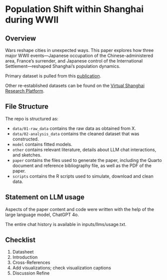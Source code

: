 # Population Shift within Shanghai during WWII

## Overview

Wars reshape cities in unexpected ways. This paper explores how three major WWII events—Japanese occupation of the Chinese-administered area, France’s surrender, and Japanese control of the International Settlement—reshaped Shanghai’s population dynamics.

Primary dataset is pulled from this [publication](https://github.com/Jingying-yu/Shanghai_population_change/blob/main/other/literature/旧上海人口变迁研究.pdf).

Other re-established datasets can be found on the [Virtual Shanghai Research Platform](https://www.virtualshanghai.net).

## File Structure

The repo is structured as:

-   `data/01-raw_data` contains the raw data as obtained from X.
-   `data/02-analysis_data` contains the cleaned dataset that was constructed.
-   `model` contains fitted models.
-   `other` contains relevant literature, details about LLM chat interactions, and sketches.
-   `paper` contains the files used to generate the paper, including the Quarto document and reference bibliography file, as well as the PDF of the paper.
-   `scripts` contains the R scripts used to simulate, download and clean data.

## Statement on LLM usage

Aspects of the paper content and code were written with the help of the large language model, ChatGPT 4o.

The entire chat history is available in inputs/llms/usage.txt.

## Checklist

1.  Datasheet
3.  Introduction
4.  Cross-References
5.  Add visualizations; check visualization captions
6.  Discussion Refine
